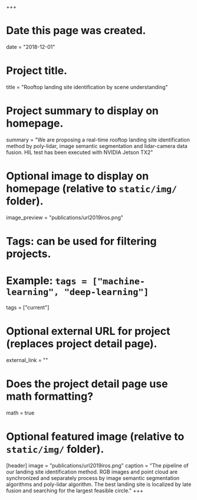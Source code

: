 +++
# Date this page was created.
date = "2018-12-01"

# Project title.
title = "Rooftop landing site identification by scene understanding"

# Project summary to display on homepage.
summary = "We are proposing a real-time rooftop landing site identification method by poly-lidar, image semantic segmentation and lidar-camera data fusion. HIL test has been executed with NVIDIA Jetson TX2"

# Optional image to display on homepage (relative to `static/img/` folder).
image_preview = "publications/url2019iros.png"

# Tags: can be used for filtering projects.
# Example: `tags = ["machine-learning", "deep-learning"]`
tags = ["current"]

# Optional external URL for project (replaces project detail page).
external_link = ""

# Does the project detail page use math formatting?
math = true
# Optional featured image (relative to `static/img/` folder).
[header]
image = "publications/url2019iros.png"
caption = "The pipeline of our landing site identification method. RGB images and point cloud are synchronized and separately process by image semantic segmentation algorithms and poly-lidar algorithm. The best landing site is localized by late fusion and searching for the largest feasible circle."
+++
